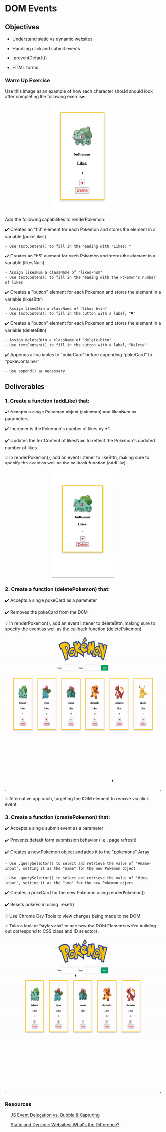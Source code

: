 # DOM Events

## Objectives

- Understand static vs dynamic websites

- Handling click and submit events

- .preventDefault()

- HTML forms

### Warm Up Exercise

Use this image as an example of how each character should should look after completing the following exercise:

<p align="center">
    <img src="../assets/warmup.png" width="200" height="350">
</p>

Add the following capabilities to renderPokemon:

✔️ Creates an "h3" element for each Pokemon and stores the element in a variable (pokeLikes)

    - Use textContent() to fill in the heading with "Likes: "

✔️ Creates an "h5" element for each Pokemon and stores the element in a variable (likesNum)

    - Assign likesNum a className of "likes-num"
    - Use textContent() to fill in the heading with the Pokemon's number of likes

✔️ Creates a "button" element for each Pokemon and stores the element in a variable (likesBttn)

    - Assign likesBttn a className of "likes-bttn"
    - Use textContent() to fill in the button with a label, "♥"

✔️ Creates a "button" element for each Pokemon and stores the element in a variable (deleteBttn)

    - Assign deleteBttn a className of "delete-bttn"
    - Use textContent() to fill in the button with a label, "Delete"

✔️ Appends all variables to "pokeCard" before appending "pokeCard" to "pokeContainer"

    - Use append() as necessary

## Deliverables

### 1. Create a function (addLike) that:

✔️ Accepts a single Pokemon object (pokemon) and likesNum as parameters

✔️ Increments the Pokemon's number of likes by +1

✔️ Updates the textContent of likesNum to reflect the Pokemon's updated number of likes

💡 In renderPokemon(), add an event listener to likeBttn, making sure to specify the event as well as the callback function (addLike).

<p align="center">
    <img src="../assets/addLike.gif" width="200" height="350">
</p>

### 2. Create a function (deletePokemon) that:

✔️ Accepts a single pokeCard as a parameter

✔️ Removes the pokeCard from the DOM

💡 In renderPokemon(), add an event listener to deleteBttn, making sure to specify the event as well as the callback function (deletePokemon).

<p align="center">
    <img src="../assets/delete.gif" width="800" height="500">
</p>

💡 Alternative approach, targeting the DOM element to remove via click event

### 3. Create a function (createPokemon) that:

✔️ Accepts a single submit event as a parameter

✔️ Prevents default form submission behavior (i.e., page refresh)

✔️ Creates a new Pokemon object and adds it to the "pokemons" Array

    - Use .querySelector() to select and retrieve the value of '#name-input', setting it as the "name" for the new Pokemon object

    - Use .querySelector() to select and retrieve the value of '#img-input', setting it as the "img" for the new Pokemon object

✔️ Creates a pokeCard for the new Pokemon using renderPokemon()

✔️ Resets pokeForm using .reset()

💡 Use Chrome Dev Tools to view changes being made to the DOM

💡 Take a look at "styles.css" to see how the DOM Elements we're building out correspond to CSS class and ID selectors.

<p align="center">
    <img src="../assets/submit.gif" width="800" height="500">
</p>

### Resources

&emsp; [JS Event Delegation vs. Bubble & Capturing](https://medium.com/@marjuhirsh/event-propagation-event-delegation-7d3db1baf02a)

&emsp; [Static and Dynamic Websites: What's the Difference?](https://www.mlytics.com/blog/static-and-dynamic-websites-whats-the-difference/)
